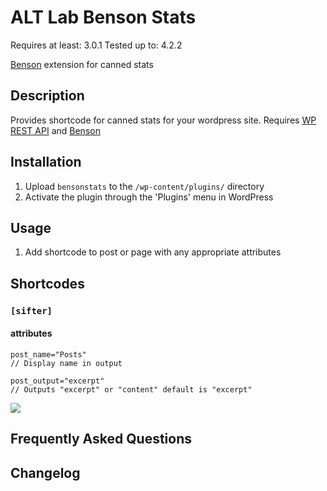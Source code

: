 # ALT Lab Benson Stats

Requires at least: 3.0.1
Tested up to: 4.2.2

[Benson](https://github.com/VCUarts/benson) extension for canned stats

## Description

Provides shortcode for canned stats for your wordpress site.
Requires [WP REST API](https://wordpress.org/plugins/json-rest-api/) and [Benson](https://github.com/VCUarts/benson)

## Installation

1. Upload `bensonstats` to the `/wp-content/plugins/` directory
1. Activate the plugin through the 'Plugins' menu in WordPress

## Usage

1. Add shortcode to post or page with any appropriate attributes


## Shortcodes

### ``` [sifter] ```

#### attributes

    post_name="Posts"      		 
    // Display name in output
     
    post_output="excerpt"
    // Outputs "excerpt" or "content" default is "excerpt"




![](http://i.imgur.com/awMJcus.png)


## Frequently Asked Questions


## Changelog